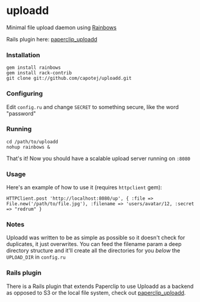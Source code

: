 # uploadd
Minimal file upload daemon using [Rainbows](http://rainbows.rubyforge.org)

Rails plugin here: [paperclip_uploadd](http://github.com/capotej/paperclip_uploadd)

### Installation

    gem install rainbows
    gem install rack-contrib
    git clone git://github.com/capotej/uploadd.git


### Configuring
Edit `config.ru` and change `SECRET` to something secure, like the word "password"
    
### Running
    cd /path/to/uploadd
    nohup rainbows &

That's it! Now you should have a scalable upload server running on `:8080`

### Usage
Here's an example of how to use it (requires `httpclient` gem):

    HTTPClient.post 'http://localhost:8080/up', { :file => File.new('/path/to/file.jpg'), :filename => 'users/avatar/12, :secret => "redrum" }


### Notes
Uploadd was written to be as simple as possible so it doesn't check for duplicates, it just overwrites. You can feed the filename param a deep directory structure and it'll create all the directories for you *below* the `UPLOAD_DIR` in `config.ru`

### Rails plugin
There is a Rails plugin that extends Paperclip to use Uploadd as a backend as opposed to S3 or the local file system, check out [paperclip_uploadd](http://github.com/capotej/paperclip_uploadd).
 

